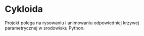 # Cykloida
Projekt polega na rysowaniu i animowaniu odpowiedniej krzywej parametrycznej w srodowisku Python. 
